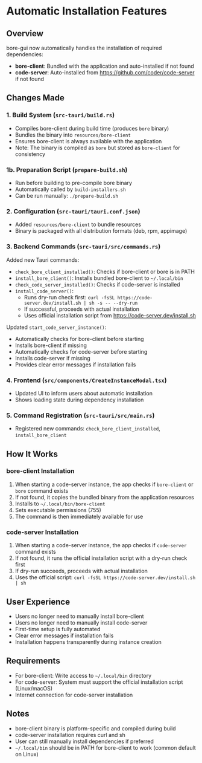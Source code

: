 # Automatic Installation Features

## Overview
bore-gui now automatically handles the installation of required dependencies:
- **bore-client**: Bundled with the application and auto-installed if not found
- **code-server**: Auto-installed from https://github.com/coder/code-server if not found

## Changes Made

### 1. Build System (`src-tauri/build.rs`)
- Compiles bore-client during build time (produces `bore` binary)
- Bundles the binary into `resources/bore-client`
- Ensures bore-client is always available with the application
- Note: The binary is compiled as `bore` but stored as `bore-client` for consistency

### 1b. Preparation Script (`prepare-build.sh`)
- Run before building to pre-compile bore binary
- Automatically called by `build-installers.sh`
- Can be run manually: `./prepare-build.sh`

### 2. Configuration (`src-tauri/tauri.conf.json`)
- Added `resources/bore-client` to bundle resources
- Binary is packaged with all distribution formats (deb, rpm, appimage)

### 3. Backend Commands (`src-tauri/src/commands.rs`)
Added new Tauri commands:
- `check_bore_client_installed()`: Checks if bore-client or bore is in PATH
- `install_bore_client()`: Installs bundled bore-client to `~/.local/bin`
- `check_code_server_installed()`: Checks if code-server is installed
- `install_code_server()`: 
  - Runs dry-run check first: `curl -fsSL https://code-server.dev/install.sh | sh -s -- --dry-run`
  - If successful, proceeds with actual installation
  - Uses official installation script from https://code-server.dev/install.sh

Updated `start_code_server_instance()`:
- Automatically checks for bore-client before starting
- Installs bore-client if missing
- Automatically checks for code-server before starting
- Installs code-server if missing
- Provides clear error messages if installation fails

### 4. Frontend (`src/components/CreateInstanceModal.tsx`)
- Updated UI to inform users about automatic installation
- Shows loading state during dependency installation

### 5. Command Registration (`src-tauri/src/main.rs`)
- Registered new commands: `check_bore_client_installed`, `install_bore_client`

## How It Works

### bore-client Installation
1. When starting a code-server instance, the app checks if `bore-client` or `bore` command exists
2. If not found, it copies the bundled binary from the application resources
3. Installs to `~/.local/bin/bore-client`
4. Sets executable permissions (755)
5. The command is then immediately available for use

### code-server Installation
1. When starting a code-server instance, the app checks if `code-server` command exists
2. If not found, it runs the official installation script with a dry-run check first
3. If dry-run succeeds, proceeds with actual installation
4. Uses the official script: `curl -fsSL https://code-server.dev/install.sh | sh`

## User Experience
- Users no longer need to manually install bore-client
- Users no longer need to manually install code-server
- First-time setup is fully automated
- Clear error messages if installation fails
- Installation happens transparently during instance creation

## Requirements
- For bore-client: Write access to `~/.local/bin` directory
- For code-server: System must support the official installation script (Linux/macOS)
- Internet connection for code-server installation

## Notes
- bore-client binary is platform-specific and compiled during build
- code-server installation requires curl and sh
- User can still manually install dependencies if preferred
- `~/.local/bin` should be in PATH for bore-client to work (common default on Linux)
